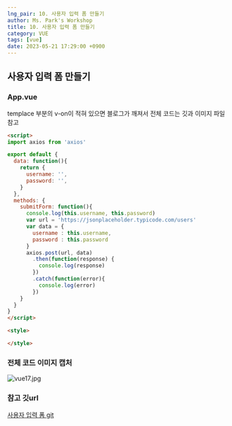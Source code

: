 ```yaml
---
lng_pair: 10. 사용자 입력 폼 만들기
author: Ms. Park's Workshop
title: 10. 사용자 입력 폼 만들기
category: VUE
tags: [vue]
date: 2023-05-21 17:29:00 +0900
---
```

<h2>사용자 입력 폼 만들기</h2>
<h3>App.vue</h3>
templace 부분의 v-on이 적혀 있으면 블로그가 깨져서 전체 코드는 깃과 이미지 파일 참고

```html
<script>
import axios from 'axios'

export default {
  data: function(){
    return {
      username: '',
      password: '',
    }
  },
  methods: {
    submitForm: function(){
      console.log(this.username, this.password)
      var url = 'https://jsonplaceholder.typicode.com/users'
      var data = {
        username : this.username,
        password : this.password
      }
      axios.post(url, data)
        .then(function(response) {
          console.log(response)
        })
        .catch(function(error){
          console.log(error)
        })
    }
  }
}
</script>

<style>

</style>
````

<h3>전체 코드 이미지 캡처</h3>
<img src="/assets/img/posts/vue/vue17.jpg" title="vue17.jpg" alt="vue17.jpg"/><br>

<h3>참고 깃url</h3>
<a href="https://github.com/minji428/vue_study/blob/main/vue-form/src/App.vue">사용자 입력 폼 git</a>